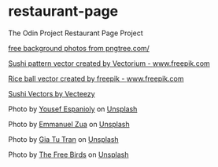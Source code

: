 # restaurant-page
The Odin Project Restaurant Page Project


 <a href='https://pngtree.com/free-backgrounds'>free background photos from pngtree.com/</a>

 <a href='https://www.freepik.com/vectors/sushi-pattern'>Sushi pattern vector created by Vectorium - www.freepik.com</a>

 <a href='https://www.freepik.com/vectors/rice-ball'>Rice ball vector created by freepik - www.freepik.com</a>

 <a href="https://www.vecteezy.com/free-vector/sushi">Sushi Vectors by Vecteezy</a>

 Photo by <a href="https://unsplash.com/@yespanioly?utm_source=unsplash&utm_medium=referral&utm_content=creditCopyText">Yousef Espanioly</a> on <a href="https://unsplash.com/photos/beprhhF780E?utm_source=unsplash&utm_medium=referral&utm_content=creditCopyText">Unsplash</a>
  
  Photo by <a href="https://unsplash.com/@oldblack?utm_source=unsplash&utm_medium=referral&utm_content=creditCopyText">Emmanuel Zua</a> on <a href="https://unsplash.com/s/photos/sushi?utm_source=unsplash&utm_medium=referral&utm_content=creditCopyText">Unsplash</a>
  
  Photo by <a href="https://unsplash.com/@danielgia?utm_source=unsplash&utm_medium=referral&utm_content=creditCopyText">Gia Tu Tran</a> on <a href="https://unsplash.com/s/photos/sushi?utm_source=unsplash&utm_medium=referral&utm_content=creditCopyText">Unsplash</a>
  
  Photo by <a href="https://unsplash.com/@thefreebirds?utm_source=unsplash&utm_medium=referral&utm_content=creditCopyText">The Free Birds</a> on <a href="https://unsplash.com/s/photos/sushi?utm_source=unsplash&utm_medium=referral&utm_content=creditCopyText">Unsplash</a>
  